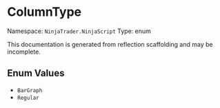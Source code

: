 # ColumnType

Namespace: `NinjaTrader.NinjaScript`
Type: enum

This documentation is generated from reflection scaffolding and may be incomplete.

## Enum Values
- `BarGraph`
- `Regular`
